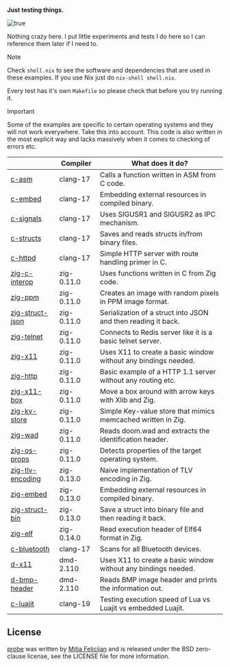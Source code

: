 **Just testing things.**

![true](https://github.com/user-attachments/assets/cbac220e-57a6-4299-8a1d-f5faf8994ce3)

Nothing crazy here. I put little experiments and tests I do here so I can
reference them later if I need to.

> [!NOTE]  
> Check `shell.nix` to see the software and dependencies that are used
> in these examples. If you use Nix just do `nix-shell shell.nix`.

Every test has it's own `Makefile` so please check that before you try
running it.

> [!IMPORTANT]  
> Some of the examples are specific to certain operating systems and
> they will not work everywhere. Take this into account. This code is
> also written in the most explicit way and lacks massively when it
> comes to checking of errors etc.

|                                        | Compiler   | What does it do?                                               |
|----------------------------------------|------------|----------------------------------------------------------------|
| [c-asm](./c-asm)                       | clang-17   | Calls a function written in ASM from C code.                   |
| [c-embed](./c-embed)                   | clang-17   | Embedding external resources in compiled binary.               |
| [c-signals](./c-signals)               | clang-17   | Uses SIGUSR1 and SIGUSR2 as IPC mechanism.                     |
| [c-structs](./c-structs)               | clang-17   | Saves and reads structs in/from binary files.                  |
| [c-httpd](./c-httpd)                   | clang-17   | Simple HTTP server with route handling primer in C.            |
| [zig-c-interop](./zig-c-interop)       | zig-0.11.0 | Uses functions written in C from Zig code.                     |
| [zig-ppm](./zig-ppm)                   | zig-0.11.0 | Creates an image with random pixels in PPM image format.       |
| [zig-struct-json](./zig-struct-json)   | zig-0.11.0 | Serialization of a struct into JSON and then reading it back.  |
| [zig-telnet](./zig-telnet)             | zig-0.11.0 | Connects to Redis server like it is a basic telnet server.     |
| [zig-x11](./zig-x11)                   | zig-0.11.0 | Uses X11 to create a basic window without any bindings needed. |
| [zig-http](./zig-http)                 | zig-0.11.0 | Basic example of a HTTP 1.1 server without any routing etc.    |
| [zig-x11-box](./zig-x11-box)           | zig-0.11.0 | Move a box around with arrow keys with Xlib and Zig.           |
| [zig-kv-store](./zig-kv-store)         | zig-0.11.0 | Simple Key-value store that mimics memcached written in Zig.   |
| [zig-wad](./zig-wad)                   | zig-0.11.0 | Reads doom.wad and extracts the identification header.         |
| [zig-os-props](./zig-os-props)         | zig-0.11.0 | Detects properties of the target operating system.             |
| [zig-tlv-encoding](./zig-tlv-encoding) | zig-0.13.0 | Naive implementation of TLV encoding in Zig.                   |
| [zig-embed](./zig-embed)               | zig-0.13.0 | Embedding external resources in compiled binary.               |
| [zig-struct-bin](./zig-struct-bin)     | zig-0.13.0 | Save a struct into binary file and then reading it back.       |
| [zig-elf](./zig-elf)                   | zig-0.14.0 | Read execution header of Elf64 format in Zig.                  |
| [c-bluetooth](./c-bluetooth)           | clang-17   | Scans for all Bluetooth devices.                               |
| [d-x11](./d-x11)                       | dmd-2.110  | Uses X11 to create a basic window without any bindings needed. |
| [d-bmp-header](./d-bmp-header)         | dmd-2.110  | Reads BMP image header and prints the information out.         |
| [c-luajit](./c-luajit)                 | clang-19   | Testing execution speed of Lua vs Luajit vs embedded Luajit.   |

## License

[probe](https://github.com/mitjafelicijan/probe) was written by [Mitja
Felicijan](https://mitjafelicijan.com) and is released under the BSD
zero-clause license, see the LICENSE file for more information.


